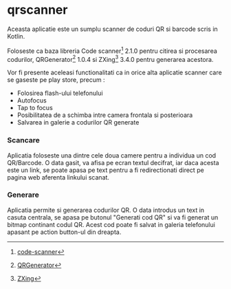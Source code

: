# qrscanner
Aceasta aplicatie este un sumplu scanner de coduri QR si barcode scris in Kotlin.

Foloseste ca baza libreria Code scanner[^1] 2.1.0 pentru citirea si procesarea codurilor, QRGenerator[^2] 1.0.4 si ZXing[^3] 3.4.0
pentru generarea acestora.

Vor fi presente aceleasi functionalitati ca in orice alta aplicatie scanner care se gaseste pe play store, precum :

*	Folosirea flash-ului telefonului
*	Autofocus
*	Tap to focus
*	Posibilitatea de a schimba intre camera frontala si posterioara
*	Salvarea in galerie a codurilor QR generate


### Scancare
Aplicatia foloseste una dintre cele doua camere pentru a individua un cod QR/Barcode. 
O data gasit, va afisa pe ecran textul decifrat, iar daca acesta este un link, se poate apasa pe text pentru a fi redirectionati direct pe pagina web aferenta linkului scanat.

### Generare
Aplicatia permite si generarea codurilor QR.
O data introdus un text in casuta centrala, se apasa pe butonul "Generati cod QR" si va fi generat un bitmap continant codul QR.
Acest cod poate fi salvat in galeria telefonului apasant pe action button-ul din dreapta.




[^1]: [code-scanner](https://github.com/yuriy-budiyev/code-scanner)
[^2]: [QRGenerator](https://github.com/androidmads/QRGenerator)
[^3]: [ZXing](https://github.com/zxing/zxing)

